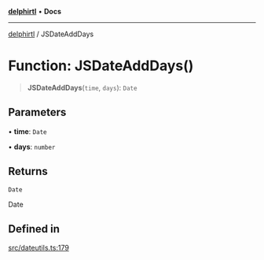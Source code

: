 [**delphirtl**](../README.md) • **Docs**

***

[delphirtl](../globals.md) / JSDateAddDays

# Function: JSDateAddDays()

> **JSDateAddDays**(`time`, `days`): `Date`

## Parameters

• **time**: `Date`

• **days**: `number`

## Returns

`Date`

Date

## Defined in

[src/dateutils.ts:179](https://github.com/chuacw/delphirtl/blob/0f93eed91d1db2ed286c4d8935806fd1be0ca3a9/src/dateutils.ts#L179)
